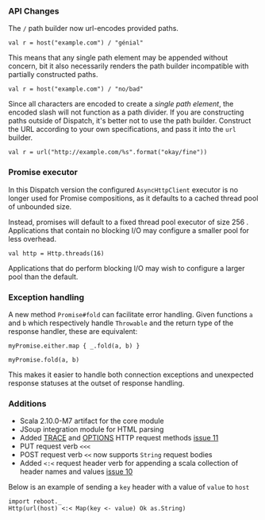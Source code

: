 ### API Changes

The `/` path builder now url-encodes provided paths.

    val r = host("example.com") / "génial"

This means that any single path element may be appended without
concern, bit it also necessarily renders the path builder incompatible
with partially constructed paths.

    val r = host("example.com") / "no/bad"

Since all characters are encoded to create a *single path element*,
the encoded slash will not function as a path divider. If you are
constructing paths outside of Dispatch, it's better not to use the
path builder. Construct the URL according to your own specifications,
and pass it into the `url` builder.

    val r = url("http://example.com/%s".format("okay/fine"))

### Promise executor

In this Dispatch version the configured `AsyncHttpClient` executor is
no longer used for Promise compositions, as it defaults to a cached
thread pool of unbounded size.

Instead, promises will default to a fixed thread pool executor of size
256 . Applications that contain no blocking I/O may configure a
smaller pool for less overhead.

    val http = Http.threads(16)

Applications that do perform blocking I/O may wish to configure a
larger pool than the default.

### Exception handling

A new method `Promise#fold` can facilitate error handling. Given
functions `a` and `b` which respectively handle `Throwable` and the
return type of the response handler, these are equivalent:

    myPromise.either.map { _.fold(a, b) }
    
    myPromise.fold(a, b)
    
This makes it easier to handle both connection exceptions and
unexpected response statuses at the outset of response handling.

### Additions

* Scala 2.10.0-M7 artifact for the core module
* JSoup integration module for HTML parsing
* Added [TRACE][trace] and [OPTIONS][options] HTTP request methods
  [issue 11][11]
* PUT request verb `<<<`
* POST request verb `<<` now supports `String` request bodies
* Added `<:<` request header verb for appending a scala collection of
  header names and values [issue 10][10]

Below is an example of sending a `key` header with a value of `value`
to `host`

    import reboot._
    Http(url(host) <:< Map(key <- value) Ok as.String)

[11]: https://github.com/dispatch/reboot/pull/11
[10]: https://github.com/dispatch/reboot/pull/10
[options]: http://www.w3.org/Protocols/rfc2616/rfc2616-sec9.html#sec9.2
[trace]: http://www.w3.org/Protocols/rfc2616/rfc2616-sec9.html#sec9.8

